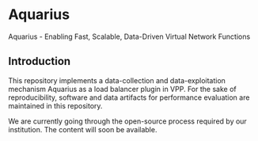 # Aquarius
Aquarius - Enabling Fast, Scalable, Data-Driven Virtual Network Functions

## Introduction

This repository implements a data-collection and data-exploitation mechanism Aquarius as a load balancer plugin in VPP. For the sake of reproducibility, software and data artifacts for performance evaluation are maintained in this repository.

We are currently going through the open-source process required by our institution. The content will soon be available.
